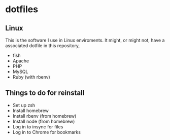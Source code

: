# dotfiles

## Linux
This is the software I use in Linux enviroments. It might, or might not, have a associated dotfile in this repository,
* fish
* Apache
* PHP
* MySQL
* Ruby (with rbenv)

## Things to do for reinstall
* Set up zsh
* Install homebrew
* Install rbenv (from homebrew)
* Install node (from homebrew)
* Log in to insync for files
* Log in to Chrome for bookmarks
